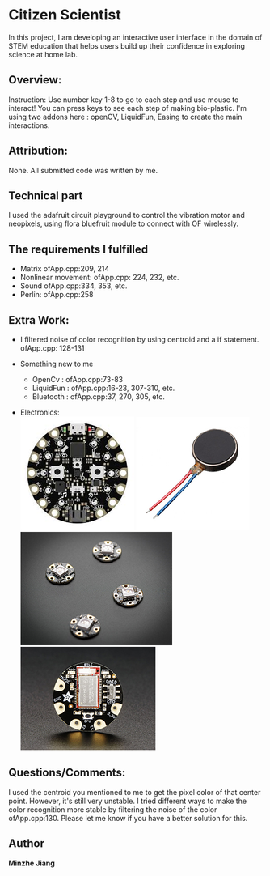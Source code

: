# Citizen Scientist
In this project, I am developing an interactive user interface in the domain of STEM education that helps users build up their confidence in exploring science at home lab.   

## Overview:
Instruction: Use number key 1-8 to go to each step and use mouse to interact!
You can press keys to see each step of making bio-plastic. I'm using two addons here : openCV, LiquidFun, Easing to create the main interactions.

## Attribution:

None.  All submitted code was written by me.


## Technical part
I used the adafruit circuit playground to control the vibration motor and neopixels, using flora bluefruit module to connect with OF wirelessly.

## The requirements I fulfilled
* Matrix  ofApp.cpp:209, 214
* Nonlinear movement: ofApp.cpp: 224, 232, etc.
* Sound ofApp.cpp:334, 353, etc.
* Perlin: ofApp.cpp:258

## Extra Work:

* I filtered noise of color recognition by using centroid and a if statement. ofApp.cpp: 128-131
* Something new to me
    * OpenCv :  ofApp.cpp:73-83
    * LiquidFun :  ofApp.cpp:16-23, 307-310, etc.
    * Bluetooth :  ofApp.cpp:37, 270, 305, etc.
    
    
    
    
    
    
* Electronics:    
        ![alt text](https://github.com/wolfm2/oF_2018SP/blob/master/13_Final/JiangMinzhe/circuit_playground.jpeg)
        ![alt text](https://github.com/wolfm2/oF_2018SP/blob/master/13_Final/JiangMinzhe/vibration_motor.jpg)
        ![alt text](https://github.com/wolfm2/oF_2018SP/blob/master/13_Final/JiangMinzhe/neopixel.jpg)
        ![alt text](https://github.com/wolfm2/oF_2018SP/blob/master/13_Final/JiangMinzhe/bluefruit.jpg)
        
## Questions/Comments:
I used the centroid you mentioned to me to get the pixel color of that center point. However, it's still very unstable. I tried different ways to make the color recognition more stable by filtering the noise of the color ofApp.cpp:130. Please let me know if you have a better solution for this.

## Author

 **Minzhe Jiang** 











